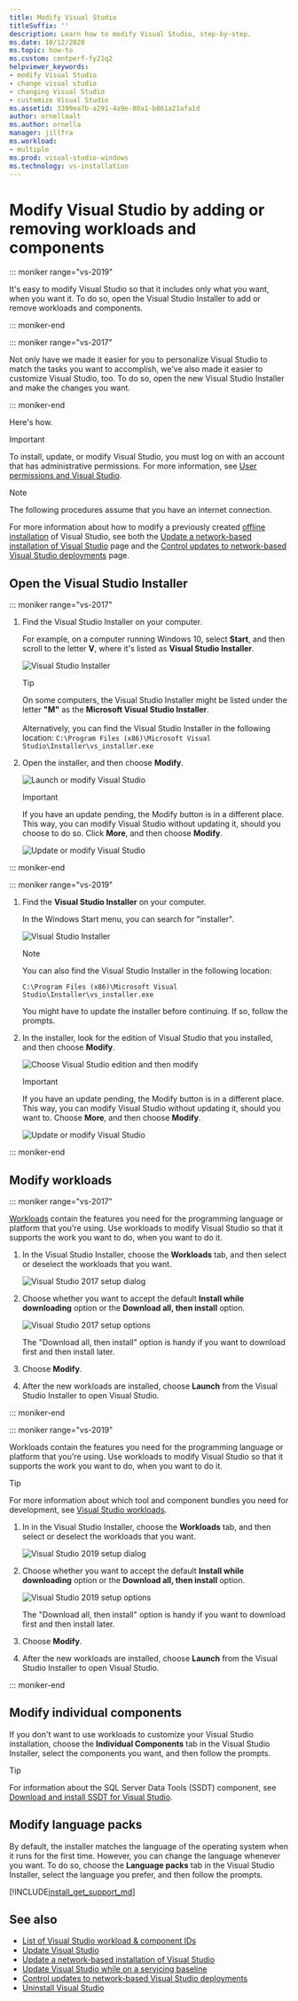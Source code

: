 ```yaml
---
title: Modify Visual Studio
titleSuffix: ''
description: Learn how to modify Visual Studio, step-by-step.
ms.date: 10/12/2020
ms.topic: how-to
ms.custom: contperf-fy21q2
helpviewer_keywords:
- modify Visual Studio
- change visual studio
- changing Visual Studio
- customize Visual Studio
ms.assetid: 3399ea7b-a291-4a9e-80a1-b861a21afa1d
author: ornellaalt
ms.author: ornella
manager: jillfra
ms.workload:
- multiple
ms.prod: visual-studio-windows
ms.technology: vs-installation
---
```

# Modify Visual Studio by adding or removing workloads and components

::: moniker range="vs-2019"

It's easy to modify Visual Studio so that it includes only what you want, when you want it. To do so, open the Visual Studio Installer to add or remove workloads and components.

::: moniker-end

::: moniker range="vs-2017"

Not only have we made it easier for you to personalize Visual Studio to match the tasks you want to accomplish, we've also made it easier to customize Visual Studio, too. To do so, open the new Visual Studio Installer and make the changes you want.

::: moniker-end

Here's how.

>[!IMPORTANT]
>To install, update, or modify Visual Studio, you must log on with an account that has administrative permissions. For more information, see [User permissions and Visual Studio](../ide/user-permissions-and-visual-studio.md).

>[!NOTE]
> The following procedures assume that you have an internet connection.
>
> For more information about how to modify a previously created [offline installation](create-an-offline-installation-of-visual-studio.md) of Visual Studio, see both the [Update a network-based installation of Visual Studio](update-a-network-installation-of-visual-studio.md) page and the [Control updates to network-based Visual Studio deployments](controlling-updates-to-visual-studio-deployments.md) page.

## Open the Visual Studio Installer

::: moniker range="vs-2017"

1. Find the Visual Studio Installer on your computer.

     For example, on a computer running Windows 10, select **Start**, and then scroll to the letter **V**, where it's listed as **Visual Studio Installer**.

     ![Visual Studio Installer](media/locate-the-visual-studio-installer.png "Locate the Microsoft Visual Studio Installer")

     >[!TIP]
     >On some computers, the Visual Studio Installer might be listed under the letter **"M"** as the **Microsoft Visual Studio Installer**.<br/><br/> Alternatively, you can find the Visual Studio Installer in the following location: `C:\Program Files (x86)\Microsoft Visual Studio\Installer\vs_installer.exe`

1. Open the installer, and then choose **Modify**.

     ![Launch or modify Visual Studio](media/modify-visual-studio.png "Modify Visual Studio 2017")

     > [!IMPORTANT]
     > If you have an update pending, the Modify button is in a different place. This way, you can modify Visual Studio without updating it, should you choose to do so. Click **More**, and then choose **Modify**.
     >
     > ![Update or modify Visual Studio](media/modify-or-update-visual-studio.png "Update or modify Visual Studio 2017")

::: moniker-end

::: moniker range="vs-2019"

1. Find the **Visual Studio Installer** on your computer.

     In the Windows Start menu, you can search for "installer".

     ![Visual Studio Installer](media/vs-2019/visual-studio-installer.png "Search for the Visual Studio Installer")

     > [!NOTE]
     > You can also find the Visual Studio Installer in the following location:
     >
     > `C:\Program Files (x86)\Microsoft Visual Studio\Installer\vs_installer.exe`

    You might have to update the installer before continuing. If so, follow the prompts.

1. In the installer, look for the edition of Visual Studio that you installed, and then choose **Modify**.

     ![Choose Visual Studio edition and then modify](media/vs-2019/vs-installer-modify.png "Choose Visual Studio 2019 edition and then modify")

     > [!IMPORTANT]
     > If you have an update pending, the Modify button is in a different place. This way, you can modify Visual Studio without updating it, should you want to. Choose **More**, and then choose **Modify**.
     >
     > ![Update or modify Visual Studio](media/vs-2019/modify-update-visual-studio.png "Update or modify Visual Studio 2019")

::: moniker-end

## Modify workloads

::: moniker range="vs-2017"

 [Workloads](https://visualstudio.microsoft.com/vs/support/selecting-workloads-visual-studio-2017/) contain the features you need for the programming language or platform that you're using. Use workloads to modify Visual Studio so that it supports the work you want to do, when you want to do it.

1. In the Visual Studio Installer, choose the **Workloads** tab, and then select or deselect the workloads that you want.

    ![Visual Studio 2017 setup dialog](media/modify-workloads.png "Choose a workload in Visual Studio 2019")

1. Choose whether you want to accept the default **Install while downloading** option or the **Download all, then install** option.

    ![Visual Studio 2017 setup options](media/vs-2019/vs-installer-choose-install-or-download.png "Choose to install while downloading or to download first and install later")

    The "Download all, then install" option is handy if you want to download first and then install later.

1. Choose **Modify**.

1. After the new workloads are installed, choose **Launch** from the Visual Studio Installer to open Visual Studio.

::: moniker-end

::: moniker range="vs-2019"

 Workloads contain the features you need for the programming language or platform that you're using. Use workloads to modify Visual Studio so that it supports the work you want to do, when you want to do it.

 > [!TIP]
>For more information about which tool and component bundles you need for development, see [Visual Studio workloads](https://visualstudio.microsoft.com/vs/#workloads).

1. In in the Visual Studio Installer, choose the **Workloads** tab, and then select or deselect the workloads that you want.

    ![Visual Studio 2019 setup dialog](media/vs-2019/vs-installer-modify-workloads.png "Choose a workload in Visual Studio 2019")

1. Choose whether you want to accept the default **Install while downloading** option or the **Download all, then install** option.

    ![Visual Studio 2019 setup options](media/vs-2019/vs-installer-choose-install-or-download.png "Choose to install while downloading or to download first and install later")

    The "Download all, then install" option is handy if you want to download first and then install later.

1. Choose **Modify**.

1. After the new workloads are installed, choose **Launch** from the Visual Studio Installer to open Visual Studio.

::: moniker-end

## Modify individual components

If you don't want to use workloads to customize your Visual Studio installation, choose the **Individual Components** tab in the Visual Studio Installer, select the components you want, and then follow the prompts.

>[!TIP]
> For information about the SQL Server Data Tools (SSDT) component, see [Download and install SSDT for Visual Studio](/sql/ssdt/download-sql-server-data-tools-ssdt?view=sql-server-ver15&preserve-view=true).

## Modify language packs

By default, the installer matches the language of the operating system when it runs for the first time. However, you can change the language whenever you want. To do so, choose the **Language packs** tab in the Visual Studio Installer, select the language you prefer, and then follow the prompts.

[!INCLUDE[install_get_support_md](includes/install_get_support_md.md)]

## See also

* [List of Visual Studio workload & component IDs](workload-and-component-ids.md)
* [Update Visual Studio](update-visual-studio.md)
* [Update a network-based installation of Visual Studio](update-a-network-installation-of-visual-studio.md)
* [Update Visual Studio while on a servicing baseline](update-servicing-baseline.md)
* [Control updates to network-based Visual Studio deployments](controlling-updates-to-visual-studio-deployments.md)
* [Uninstall Visual Studio](uninstall-visual-studio.md)

